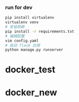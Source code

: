 ### run for dev

```bash
pip install virtualenv
virtualenv venv
# 安装依赖
pip install -r requirements.txt
# 编辑配置
vim config.yaml 
# 启动 flask 应用
python manage.py runserver
```
# docker_test
# docker_new
